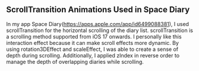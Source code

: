 ## ScrollTransition Animations Used in Space Diary

In my app Space Diary(https://apps.apple.com/app/id6499088381), I used scrollTransition for the horizontal scrolling of the diary list. 
scrollTransition is a scrolling method supported from iOS 17 onwards. 
I personally like this interaction effect because it can make scroll effects more dynamic. 
By using rotation3DEffect and scaleEffect, I was able to create a sense of depth during scrolling. 
Additionally, I applied zIndex in reverse order to manage the depth of overlapping diaries while scrolling.

